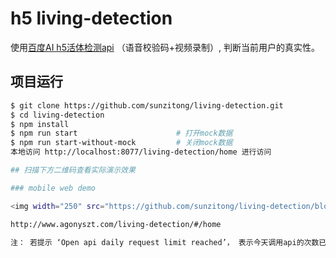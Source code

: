 # h5 living-detection

使用[百度AI h5活体检测api](https://ai.baidu.com/docs#/Face-H5Liveness-V3/top) （语音校验码+视频录制）, 判断当前用户的真实性。

## 项目运行

```bash
$ git clone https://github.com/sunzitong/living-detection.git
$ cd living-detection
$ npm install
$ npm run start                      # 打开mock数据
$ npm run start-without-mock         # 关闭mock数据
本地访问 http://localhost:8077/living-detection/home 进行访问

## 扫描下方二维码查看实际演示效果

### mobile web demo

<img width="250" src="https://github.com/sunzitong/living-detection/blob/master/src/assets/linkaddress.png" />

http://www.agonyszt.com/living-detection/#/home

注： 若提示 ‘Open api daily request limit reached’， 表示今天调用api的次数已达上线。
